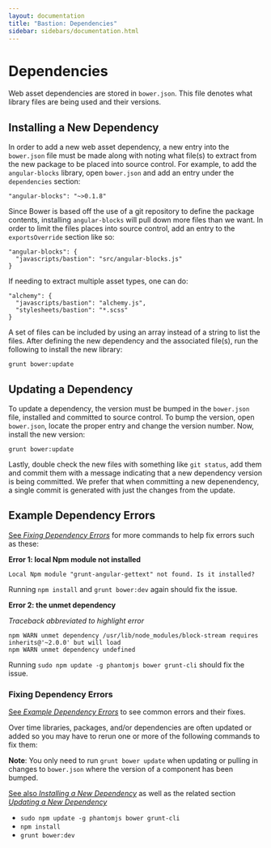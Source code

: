 ```yaml
---
layout: documentation
title: "Bastion: Dependencies"
sidebar: sidebars/documentation.html
---
```


# Dependencies

Web asset dependencies are stored in `bower.json`. This file denotes what library files are being used and their versions.

## Installing a New Dependency

In order to add a new web asset dependency, a new entry into the `bower.json` file must be made along with noting what file(s) to extract from the new package to be placed into source control. For example, to add the `angular-blocks` library, open `bower.json` and add an entry under the `dependencies` section:

    "angular-blocks": "~>0.1.8"

Since Bower is based off the use of a git repository to define the package contents, installing `angular-blocks` will pull down more files than we want. In order to limit the files places into source control, add an entry to the `exportsOverride` section like so:

    "angular-blocks": {
      "javascripts/bastion": "src/angular-blocks.js"
    }

If needing to extract multiple asset types, one can do:

    "alchemy": {
      "javascripts/bastion": "alchemy.js",
      "stylesheets/bastion": "*.scss"
    }

A set of files can be included by using an array instead of a string to list the files. After defining the new dependency and the associated file(s), run the following to install the new library:

    grunt bower:update

## Updating a Dependency

To update a dependency, the version must be bumped in the `bower.json` file, installed and committed to source control. To bump the version, open `bower.json`, locate the proper entry and change the version number. Now, install the new version:

    grunt bower:update

Lastly, double check the new files with something like `git status`, add them and commit them with a message indicating that a new dependency version is being committed. We prefer that when committing a new depenendency, a single commit is generated with just the changes from the update.

## Example Dependency Errors

[See *Fixing Dependency Errors*](#fixing-dependency-errors) for more commands to help fix errors such as these:

**Error 1: local Npm module not installed**

`Local Npm module "grunt-angular-gettext" not found. Is it installed?`

Running `npm install` and `grunt bower:dev` again should fix the issue.

**Error 2: the unmet dependency**

*Traceback abbreviated to highlight error*

```
npm WARN unmet dependency /usr/lib/node_modules/block-stream requires inherits@'~2.0.0' but will load
npm WARN unmet dependency undefined
```

Running `sudo npm update -g phantomjs bower grunt-cli` should fix the issue.

### Fixing Dependency Errors

[See *Example Dependency Errors*](#example-dependency-errors) to see common errors and their fixes.

Over time libraries, packages, and/or dependencies are often updated or added so you may have to rerun one or more
of the following commands to fix them:

**Note**: You only need to run `grunt bower update` when updating or pulling in changes to `bower.json` where the
version of a component has been bumped.

[See also *Installing a New Dependency*](#installing-a-new-dependency) as well as the related section
[*Updating a New Dependency*](#updating-a-new-dependency)

- `sudo npm update -g phantomjs bower grunt-cli`
- `npm install`
- `grunt bower:dev`
